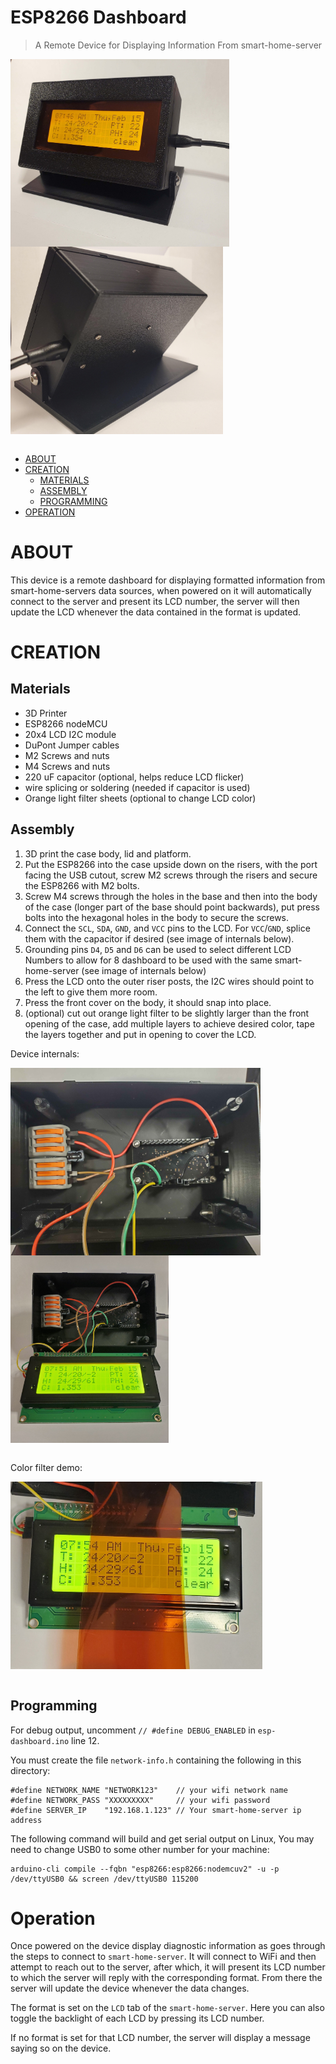 # ESP8266 Dashboard
> A Remote Device for Displaying Information From smart-home-server

<img align="left" height="300" src="images/full-right.jpg">
<img align="left" height="300" src="images/full-back.jpg">
<br clear="left"/>
<br clear="left"/>

- [ABOUT](#about)
- [CREATION](#creation)
  * [MATERIALS](#materials)
  * [ASSEMBLY](#assembly)
  * [PROGRAMMING](#programming)
- [OPERATION](#operation)


# ABOUT
This device is a remote dashboard for displaying formatted information from smart-home-servers data sources, when powered on it will automatically connect to the server and present its LCD number, the server will then update the LCD whenever the data contained in the format is updated.

# CREATION

## Materials

- 3D Printer
- ESP8266 nodeMCU
- 20x4 LCD I2C module
- DuPont Jumper cables
- M2 Screws and nuts
- M4 Screws and nuts
- 220 uF capacitor (optional, helps reduce LCD flicker)
- wire splicing or soldering (needed if capacitor is used)
- Orange light filter sheets (optional to change LCD color)

## Assembly

1) 3D print the case body, lid and platform.
2) Put the ESP8266 into the case upside down on the risers, with the port facing the USB cutout, screw M2 screws through the risers and secure the ESP8266 with M2 bolts.
3) Screw M4 screws through the holes in the base and then into the body of the case (longer part of the base should point backwards), put press bolts into the hexagonal holes in the body to secure the screws.
4) Connect the `SCL`, `SDA`, `GND`, and `VCC` pins to the LCD. For `VCC`/`GND`, splice them with the capacitor if desired (see image of internals below).
5) Grounding pins `D4`, `D5` and `D6` can be used to select different LCD Numbers to allow for 8 dashboard to be used with the same smart-home-server (see image of internals below)
6) Press the LCD onto the outer riser posts, the I2C wires should point to the left to give them more room.
7) Press the front cover on the body, it should snap into place.
8) (optional) cut out orange light filter to be slightly larger than the front opening of the case, add multiple layers to achieve desired color, tape the layers together and put in opening to cover the LCD.

Device internals:

<img align="left" height="300" src="images/internals.jpg">
<img align="left" height="300" src="images/lcd-off.jpg">
<br clear="left"/>
<br clear="left"/>

Color filter demo:

<img align="left" height="300" src="images/filter-demo.jpg">
<br clear="left"/>
<br clear="left"/>


## Programming
For debug output, uncomment `// #define DEBUG_ENABLED` in `esp-dashboard.ino` line 12.

You must create the file `network-info.h` containing the following in this directory:

```
#define NETWORK_NAME "NETWORK123"    // your wifi network name
#define NETWORK_PASS "XXXXXXXXX"     // your wifi password
#define SERVER_IP    "192.168.1.123" // Your smart-home-server ip address
```

The following command will build and get serial output on Linux, You may need to change USB0 to some other number for your machine:
```
arduino-cli compile --fqbn "esp8266:esp8266:nodemcuv2" -u -p /dev/ttyUSB0 && screen /dev/ttyUSB0 115200
```


# Operation
Once powered on the device display diagnostic information as goes through the steps to connect to `smart-home-server`. It will connect to WiFi and then attempt to reach out to the server, after which, it will present its LCD number to which the server will reply with the corresponding format. From there the server will update the device whenever the data changes.

The format is set on the `LCD` tab of the `smart-home-server`. Here you can also toggle the backlight of each LCD by pressing its LCD number.

If no format is set for that LCD number, the server will display a message saying so on the device.

